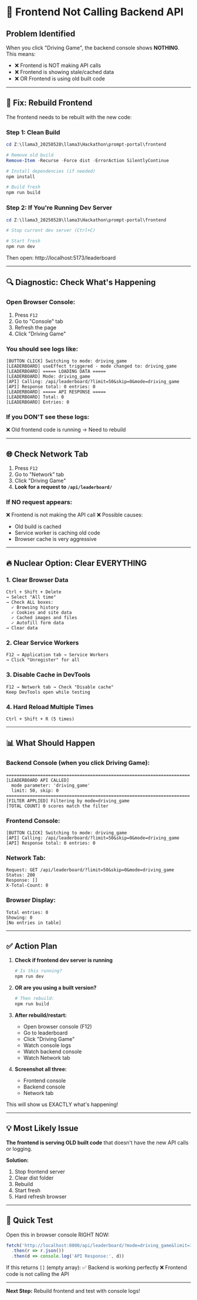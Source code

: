 # 🚨 Frontend Not Calling Backend API

## Problem Identified
When you click "Driving Game", the backend console shows **NOTHING**. This means:
- ❌ Frontend is NOT making API calls
- ❌ Frontend is showing stale/cached data
- ❌ OR Frontend is using old built code

---

## 🔧 Fix: Rebuild Frontend

The frontend needs to be rebuilt with the new code:

### Step 1: Clean Build
```powershell
cd Z:\llama3_20250528\llama3\Hackathon\prompt-portal\frontend

# Remove old build
Remove-Item -Recurse -Force dist -ErrorAction SilentlyContinue

# Install dependencies (if needed)
npm install

# Build fresh
npm run build
```

### Step 2: If You're Running Dev Server
```powershell
cd Z:\llama3_20250528\llama3\Hackathon\prompt-portal\frontend

# Stop current dev server (Ctrl+C)

# Start fresh
npm run dev
```

Then open: http://localhost:5173/leaderboard

---

## 🔍 Diagnostic: Check What's Happening

### Open Browser Console:
1. Press `F12`
2. Go to "Console" tab
3. Refresh the page
4. Click "Driving Game"

### You should see logs like:
```
[BUTTON CLICK] Switching to mode: driving_game
[LEADERBOARD] useEffect triggered - mode changed to: driving_game
[LEADERBOARD] ===== LOADING DATA =====
[LEADERBOARD] Mode: driving_game
[API] Calling: /api/leaderboard/?limit=50&skip=0&mode=driving_game
[API] Response total: 0 entries: 0
[LEADERBOARD] ===== API RESPONSE =====
[LEADERBOARD] Total: 0
[LEADERBOARD] Entries: 0
```

### If you DON'T see these logs:
❌ Old frontend code is running
→ Need to rebuild

---

## 🌐 Check Network Tab

1. Press `F12`
2. Go to "Network" tab
3. Click "Driving Game"
4. **Look for a request to `/api/leaderboard/`**

### If NO request appears:
❌ Frontend is not making the API call
❌ Possible causes:
- Old build is cached
- Service worker is caching old code
- Browser cache is very aggressive

---

## 🔥 Nuclear Option: Clear EVERYTHING

### 1. Clear Browser Data
```
Ctrl + Shift + Delete
→ Select "All time"
→ Check ALL boxes:
  ✓ Browsing history
  ✓ Cookies and site data
  ✓ Cached images and files
  ✓ Autofill form data
→ Clear data
```

### 2. Clear Service Workers
```
F12 → Application tab → Service Workers
→ Click "Unregister" for all
```

### 3. Disable Cache in DevTools
```
F12 → Network tab → Check "Disable cache"
Keep DevTools open while testing
```

### 4. Hard Reload Multiple Times
```
Ctrl + Shift + R (5 times)
```

---

## 📊 What Should Happen

### Backend Console (when you click Driving Game):
```
======================================================================
[LEADERBOARD API CALLED]
  mode parameter: 'driving_game'
  limit: 50, skip: 0
======================================================================
[FILTER APPLIED] Filtering by mode=driving_game
[TOTAL COUNT] 0 scores match the filter
```

### Frontend Console:
```
[BUTTON CLICK] Switching to mode: driving_game
[API] Calling: /api/leaderboard/?limit=50&skip=0&mode=driving_game
[API] Response total: 0 entries: 0
```

### Network Tab:
```
Request: GET /api/leaderboard/?limit=50&skip=0&mode=driving_game
Status: 200
Response: []
X-Total-Count: 0
```

### Browser Display:
```
Total entries: 0
Showing: 0
[No entries in table]
```

---

## ✅ Action Plan

1. **Check if frontend dev server is running**
   ```powershell
   # Is this running?
   npm run dev
   ```

2. **OR are you using a built version?**
   ```powershell
   # Then rebuild:
   npm run build
   ```

3. **After rebuild/restart:**
   - Open browser console (F12)
   - Go to leaderboard
   - Click "Driving Game"
   - Watch console logs
   - Watch backend console
   - Watch Network tab

4. **Screenshot all three:**
   - Frontend console
   - Backend console
   - Network tab

This will show us EXACTLY what's happening!

---

## 💡 Most Likely Issue

**The frontend is serving OLD built code** that doesn't have the new API calls or logging.

**Solution:**
1. Stop frontend server
2. Clear dist folder
3. Rebuild
4. Start fresh
5. Hard refresh browser

---

## 🎯 Quick Test

Open this in browser console RIGHT NOW:
```javascript
fetch('http://localhost:8000/api/leaderboard/?mode=driving_game&limit=10')
  .then(r => r.json())
  .then(d => console.log('API Response:', d))
```

If this returns `[]` (empty array):
✅ Backend is working perfectly
❌ Frontend code is not calling the API

---

**Next Step:** Rebuild frontend and test with console logs!

